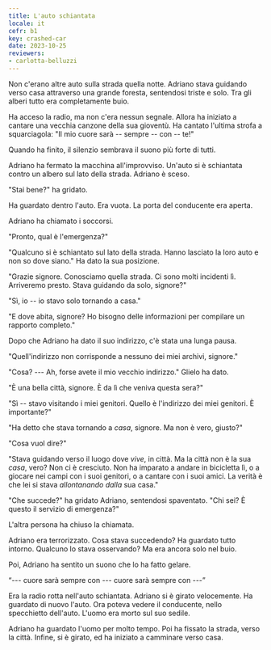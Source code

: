 ```yaml
---
title: L'auto schiantata
locale: it
cefr: b1
key: crashed-car
date: 2023-10-25
reviewers:
- carlotta-belluzzi
---
```


Non c'erano altre auto sulla strada quella notte. Adriano stava guidando verso casa attraverso una grande foresta, sentendosi triste e solo. Tra gli alberi tutto era completamente buio.

Ha acceso la radio, ma non c'era nessun segnale. Allora ha iniziato a cantare una vecchia canzone della sua gioventù. Ha cantato l'ultima strofa a squarciagola: "Il mio cuore sarà -- sempre -- con -- te!"

Quando ha finito, il silenzio sembrava il suono più forte di tutti.

Adriano ha fermato la macchina all'improvviso. Un'auto si è schiantata contro un albero sul lato della strada. Adriano è sceso.

"Stai bene?" ha gridato.

Ha guardato dentro l'auto. Era vuota. La porta del conducente era aperta.

Adriano ha chiamato i soccorsi.

"Pronto, qual è l'emergenza?"

"Qualcuno si è schiantato sul lato della strada. Hanno lasciato la loro auto e non so dove siano." Ha dato la sua posizione.

"Grazie signore. Conosciamo quella strada. Ci sono molti incidenti lì. Arriveremo presto. Stava guidando da solo, signore?"

"Sì, io -- io stavo solo tornando a casa."

"E dove abita, signore? Ho bisogno delle informazioni per compilare un rapporto completo."

Dopo che Adriano ha dato il suo indirizzo, c'è stata una lunga pausa.

"Quell'indirizzo non corrisponde a nessuno dei miei archivi, signore."

"Cosa? --- Ah, forse avete il mio vecchio indirizzo." Glielo ha dato.

"È una bella città, signore. È da lì che veniva questa sera?"

"Sì -- stavo visitando i miei genitori. Quello è l'indirizzo dei miei genitori. È importante?"

"Ha detto che stava tornando a *casa*, signore. Ma non è vero, giusto?"

"Cosa vuol dire?"

"Stava guidando verso il luogo dove *vive*, in città. Ma la città non è la sua *casa*, vero? Non ci è cresciuto. Non ha imparato a andare in bicicletta lì, o a giocare nei campi con i suoi genitori, o a cantare con i suoi amici. La verità è che lei si stava *allontanando dalla* sua casa."

"Che succede?" ha gridato Adriano, sentendosi spaventato. "Chi sei? È questo il servizio di emergenza?"

L'altra persona ha chiuso la chiamata.

Adriano era terrorizzato. Cosa stava succedendo? Ha guardato tutto intorno. Qualcuno lo stava osservando? Ma era ancora solo nel buio.

Poi, Adriano ha sentito un suono che lo ha fatto gelare.

“--- cuore sarà sempre con --- cuore sarà sempre con ---”

Era la radio rotta nell'auto schiantata. Adriano si è girato velocemente. Ha guardato di nuovo l'auto. Ora poteva vedere il conducente, nello specchietto dell'auto. L'uomo era morto sul suo sedile.

Adriano ha guardato l'uomo per molto tempo. Poi ha fissato la strada, verso la città. Infine, si è girato, ed ha iniziato a camminare verso casa.